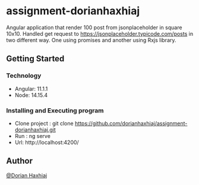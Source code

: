 # assignment-dorianhaxhiaj
Angular application that render 100 post from jsonplaceholder in square 10x10.
Handled get request to https://jsonplaceholder.typicode.com/posts in two different way. One using promises and another using Rxjs library.

## Getting Started

### Technology

* Angular: 11.1.1
* Node: 14.15.4

### Installing and Executing program

* Clone project : git clone https://github.com/dorianhaxhiaj/assignment-dorianhaxhiaj.git
* Run : ng serve
* Url: http://localhost:4200/


## Author

[@Dorian Haxhiaj](https://www.linkedin.com/in/dorian-haxhiaj-185ba710a/)
